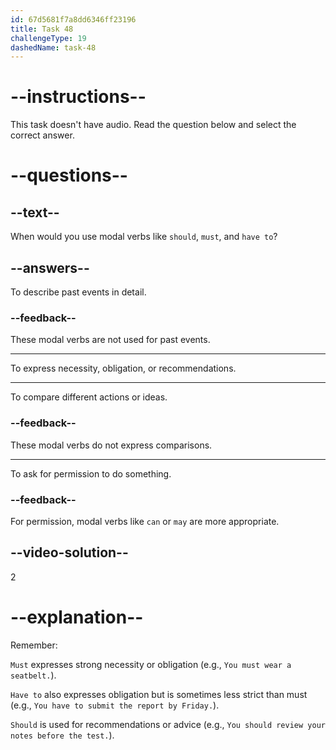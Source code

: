 ```yaml
---
id: 67d5681f7a8dd6346ff23196
title: Task 48
challengeType: 19
dashedName: task-48
---
```


# --instructions--

This task doesn't have audio. Read the question below and select the correct answer.

# --questions--

## --text--

When would you use modal verbs like `should`, `must`, and `have to`?

## --answers--

To describe past events in detail.

### --feedback--

These modal verbs are not used for past events.

---

To express necessity, obligation, or recommendations.

---

To compare different actions or ideas.

### --feedback--

These modal verbs do not express comparisons.

---

To ask for permission to do something.

### --feedback--

For permission, modal verbs like `can` or `may` are more appropriate.

## --video-solution--

2

# --explanation--

Remember:

`Must` expresses strong necessity or obligation (e.g., `You must wear a seatbelt.`).

`Have to` also expresses obligation but is sometimes less strict than must (e.g., `You have to submit the report by Friday.`).

`Should` is used for recommendations or advice (e.g., `You should review your notes before the test.`).
